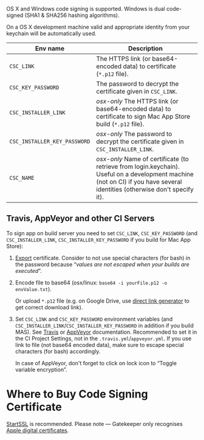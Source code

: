 OS X and Windows code signing is supported. Windows is dual code-signed (SHA1 & SHA256 hashing algorithms).

On a OS X development machine valid and appropriate identity from your keychain will be automatically used.

| Env name       |  Description
| -------------- | -----------
| `CSC_LINK`                   | The HTTPS link (or base64-encoded data) to certificate (`*.p12` file).
| `CSC_KEY_PASSWORD`           | The password to decrypt the certificate given in `CSC_LINK`.
| `CSC_INSTALLER_LINK`         | *osx-only* The HTTPS link (or base64-encoded data) to certificate to sign Mac App Store build (`*.p12` file).
| `CSC_INSTALLER_KEY_PASSWORD` | *osx-only* The password to decrypt the certificate given in `CSC_INSTALLER_LINK`.
| `CSC_NAME`                   | *osx-only* Name of certificate (to retrieve from login.keychain). Useful on a development machine (not on CI) if you have several identities (otherwise don't specify it).

## Travis, AppVeyor and other CI Servers
To sign app on build server you need to set `CSC_LINK`, `CSC_KEY_PASSWORD` (and `CSC_INSTALLER_LINK`, `CSC_INSTALLER_KEY_PASSWORD` if you build for Mac App Store):

1. [Export](https://developer.apple.com/library/ios/documentation/IDEs/Conceptual/AppDistributionGuide/MaintainingCertificates/MaintainingCertificates.html#//apple_ref/doc/uid/TP40012582-CH31-SW7) certificate.
 Consider to not use special characters (for bash) in the password because “*values are not escaped when your builds are executed*”.
2. Encode file to base64 (osx/linux: `base64 -i yourFile.p12 -o envValue.txt`).

   Or upload `*.p12` file (e.g. on Google Drive, use [direct link generator](http://www.syncwithtech.org/p/direct-download-link-generator.html) to get correct download link).

3. Set `CSC_LINK` and `CSC_KEY_PASSWORD` environment variables (and `CSC_INSTALLER_LINK`/`CSC_INSTALLER_KEY_PASSWORD` in addition if you build MAS). See [Travis](https://docs.travis-ci.com/user/environment-variables/#Defining-Variables-in-Repository-Settings) or [AppVeyor](https://www.appveyor.com/docs/build-configuration#environment-variables) documentation.
   Recommended to set it in the CI Project Settings, not in the `.travis.yml`/`appveyor.yml`. If you use link to file (not base64 encoded data), make sure to escape special characters (for bash) accordingly.

   In case of AppVeyor, don't forget to click on lock icon to “Toggle variable encryption”.

# Where to Buy Code Signing Certificate
[StartSSL](https://startssl.com/Support?v=34) is recommended.
Please note — Gatekeeper only recognises [Apple digital certificates](http://stackoverflow.com/questions/11833481/non-apple-issued-code-signing-certificate-can-it-work-with-mac-os-10-8-gatekeep).